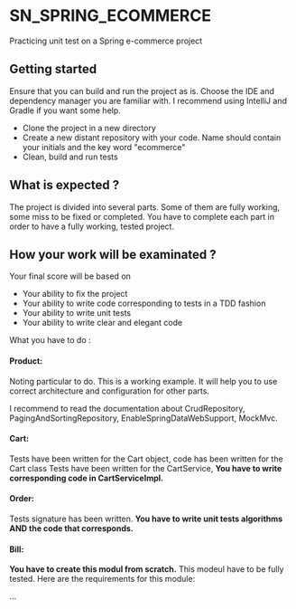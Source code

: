 # SN_SPRING_ECOMMERCE
Practicing unit test on a Spring e-commerce project

## Getting started
Ensure that you can build and run the project as is. Choose the IDE and dependency manager you are familiar with. I recommend using IntelliJ and Gradle if you want some help.
* Clone the project in a new directory
* Create a new distant repository with your code. Name should contain your initials and the key word "ecommerce"
* Clean, build and run tests

## What is expected ?
The project is divided into several parts. Some of them are fully working, some miss to be fixed or completed. You have to complete each part in order to have a fully working, tested project.
## How your work will be examinated ?
Your final score will be based on
- Your ability to fix the project
- Your ability to write code corresponding to tests in a TDD fashion
- Your ability to write unit tests
- Your ability to write clear and elegant code

What you have to do :
#### Product:
Noting particular to do. This is a working example. It will help you to use correct architecture and configuration for other parts.

I recommend to read the documentation about CrudRepository, PagingAndSortingRepository, EnableSpringDataWebSupport, MockMvc.
#### Cart:
Tests have been written for the Cart object, code has been written for the Cart class
Tests have been written for the CartService, **You have to write corresponding code in CartServiceImpl.** 
#### Order:
Tests signature has been written. **You have to write unit tests algorithms AND the code that corresponds.**
#### Bill:
**You have to create this modul from scratch.** This modeul have to be fully tested.
Here are the requirements for this module:

...